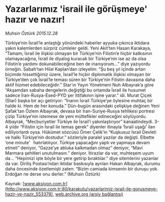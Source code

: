 # Yazarlarımız 'israil ile görüşmeye' hazır ve nazır!

*Muhsin Öztürk 2015.12.28*

<div class="pNewsDetailMainContent ctx_content" itemprop="articleBody">
 <p>
  Türkiye’nin İsrail’le anlaştığı yönündeki haberler ayyuka çıkınca iktidara yakın kalemlerden sürpriz cümleler geldi. Yeni Akit’ten Hasan Karakaya, “Tamam; İsrail ile ilişkisi olmayan bir Türkiye’nin Filistin’e hiçbir katkısının olamayacağına, İsrail ile diyalog kuracak bir Türkiye’nin ise az da olsa Filistin’e yardımı dokunabileceğine ben de inanıyorum…” diye yazıyordu örneğin. Sabah’tan Hilal Kaplan’dan izleyelim: “Şu beş yıl içinde artan biçimde hissettiğimiz üzere, İsrail’le hiçbir diplomatik ilişkisi olmayan bir Türkiye’den çok İsrail’le teması süren bir Türkiye’nin Filistin davasına daha aktif hizmet edebileceğidir.” Star’ın Yayın Yönetmeni Nuh Albayrak’a göre “Akşamdan sabaha dengelerin değiştiği bu ortamda İsrail ile husumet sadece İran-Rusya-Esed-PYD şer ittifakının işine yarar.” idi. Murat Çiçek (Star) başka bir açı getiriyor: “İnanın İsrail Türkiye’ye öylesine muhtaç bir halde ki. Hem de her konuda.” Dün-bugün arasındaki çelişkiye değinen Yeni Şafak’tan Özlem Albayrak, devasa bir İran-Suriye-Rusya tehlikesi portresi çizip Türkiye’nin istemese de yeni müttefikler edineceğini söylüyordu. Albayrak, “Mecburiyetler Türkiye ile İsrail’i yakınlaştırıyor” kanaatindeydi. 3-4 yıldır “Filistin için İsrail ile temas gerek” diyenler itinayla ‘İsrail uşağı’ ilan ediliyorlardı oysa. Hükümet sözcüsü Ömer Çelik’in “Kuşkusuz İsrail Devleti ve halkı Türkiye’nin dostudur.” sözleriyle paralel yazılar da değişti. Elbette ‘one minute’   hatırlatılıyor. Türkiye yapacağını yaptı ve yapmaya devam etmeli” deniyor, “Gazze’ye abluka kalkmadan olmaz” deniyor, “Mavi Marmara şehitleri unutulmasın.” deniyor. İtirazlar da var, muhteşem uyum da... “Hepimizi işte böyle bir yere getirip bıraktılar.” diye sitemlerini yazanlar da var. Diriliş Postası’ndan iktidar baskısıyla ayrılan Hakan Albayrak, durumu daha öncesinde özetlemişti zaten: “Bizim camiada kimsenin bir duruşu yok. Erdoğan ne derse onu derler.” (Muhsin Öztürk)
 </p>
</div>


Kaynak: [www.aksiyon.com.tr](http://www.aksiyon.com.tr:80/karakutu/yazarlarimiz-israil-ile-gorusmeye-hazir-ve-nazir_553378), [web.archive.org (arşiv bağlantısı)](http://web.archive.org/web/20160102211257/http://www.aksiyon.com.tr:80/karakutu/yazarlarimiz-israil-ile-gorusmeye-hazir-ve-nazir_553378)
